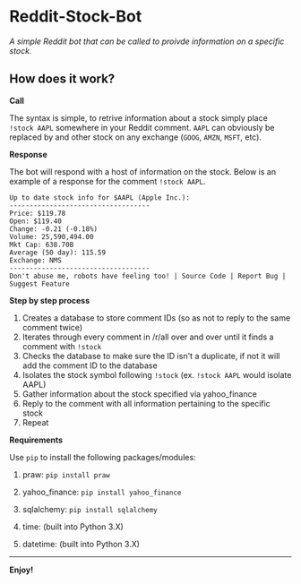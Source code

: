 # Reddit-Stock-Bot
*A simple Reddit bot that can be called to proivde information on a specific stock.*

**How does it work?**
---------------------------------

**Call**

The syntax is simple, to retrive information about a stock simply place `!stock AAPL` somewhere in your Reddit comment. `AAPL` can obviously be replaced by and other stock on any exchange (`GOOG`, `AMZN`, `MSFT`, etc).

**Response**

The bot will respond with a host of information on the stock. Below is an example of a response for the comment `!stock AAPL`.

    Up to date stock info for $AAPL (Apple Inc.):
    -----------------------------------
    Price: $119.78
    Open: $119.40
    Change: -0.21 (-0.18%)
    Volume: 25,590,494.00
    Mkt Cap: 638.70B
    Average (50 day): 115.59
    Exchange: NMS
    -----------------------------------
    Don't abuse me, robots have feeling too! | Source Code | Report Bug | Suggest Feature
    
**Step by step process**

1. Creates a database to store comment IDs (so as not to reply to the same comment twice)
2. Iterates through every comment in /r/all over and over until it finds a comment with `!stock`
3. Checks the database to make sure the ID isn't a duplicate, if not it will add the comment ID to the database
4. Isolates the stock symbol following `!stock` (ex. `!stock AAPL` would isolate AAPL)
5. Gather information about the stock specified via yahoo_finance
6. Reply to the comment with all information pertaining to the specific stock
7. Repeat

**Requirements**

Use `pip` to install the following packages/modules:

1. praw: `pip install praw`

2. yahoo_finance: `pip install yahoo_finance`

3. sqlalchemy: `pip install sqlalchemy`

4. time: (built into Python 3.X)

5. datetime: (built into Python 3.X)

---------------------------------

**Enjoy!**
